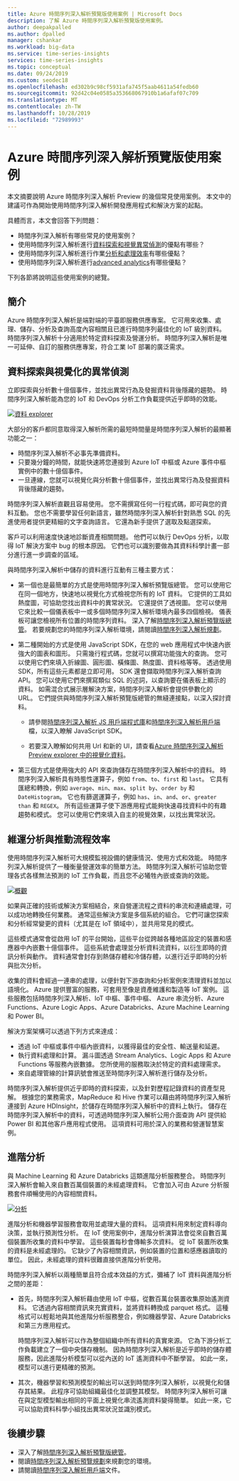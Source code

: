 ```yaml
---
title: Azure 時間序列深入解析預覽版使用案例 | Microsoft Docs
description: 了解 Azure 時間序列深入解析預覽版使用案例。
author: deepakpalled
ms.author: dpalled
manager: cshankar
ms.workload: big-data
ms.service: time-series-insights
services: time-series-insights
ms.topic: conceptual
ms.date: 09/24/2019
ms.custom: seodec18
ms.openlocfilehash: ed302b9c98cf5931afa745f5aab4611a54fedb60
ms.sourcegitcommit: 92d42c04e0585a353668067910b1a6afaf07c709
ms.translationtype: MT
ms.contentlocale: zh-TW
ms.lasthandoff: 10/28/2019
ms.locfileid: "72989993"
---
```

# <a name="azure-time-series-insights-preview-use-cases"></a>Azure 時間序列深入解析預覽版使用案例

本文摘要說明 Azure 時間序列深入解析 Preview 的幾個常見使用案例。 本文中的建議可作為開始使用時間序列深入解析開發應用程式和解決方案的起點。

具體而言，本文會回答下列問題：

* 時間序列深入解析有哪些常見的使用案例？
* 使用時間序列深入解析進行[資料探索和視覺異常偵測](#data-exploration-and-visual-anomaly-detection)的優點有哪些？
* 使用時間序列深入解析進行作業[分析和處理效率](#operational-analysis-and-driving-process-efficiency)有哪些優點？
* 使用時間序列深入解析進行[advanced analytics](#advanced-analytics)有哪些優點？

下列各節將說明這些使用案例的總覽。

## <a name="introduction"></a>簡介

Azure 時間序列深入解析是端對端的平臺即服務供應專案。 它可用來收集、處理、儲存、分析及查詢高度內容相關且已進行時間序列最佳化的 IoT 級別資料。 時間序列深入解析十分適用於特定資料探索及營運分析。 時間序列深入解析是唯一可延伸、自訂的服務供應專案，符合工業 IoT 部署的廣泛需求。

## <a name="data-exploration-and-visual-anomaly-detection"></a>資料探索與視覺化的異常偵測

立即探索與分析數十億個事件，並找出異常行為及發掘資料背後隱藏的趨勢。 時間序列深入解析能為您的 IoT 和 DevOps 分析工作負載提供近乎即時的效能。

[![資料 explorer](media/v2-update-use-cases/data-explorer.png)](media/v2-update-use-cases/data-explorer.png#lightbox)

大部分的客戶都同意取得深入解析所需的最短時間量是時間序列深入解析的最顯著功能之一：

* 時間序列深入解析不必事先準備資料。 
* 只要幾分鐘的時間，就能快速將您連接到 Azure IoT 中樞或 Azure 事件中樞實例中的數十億個事件。 
* 一旦連線，您就可以視覺化與分析數十億個事件，並找出異常行為及發掘資料背後隱藏的趨勢。

時間序列深入解析直觀且容易使用。 您不需撰寫任何一行程式碼，即可與您的資料互動。 您也不需要學習任何新語言，雖然時間序列深入解析針對熟悉 SQL 的先進使用者提供更精細的文字查詢語言。 它還為新手提供了選取及點選探索。

客戶可以利用速度快速地診斷資產相關問題。 他們可以執行 DevOps 分析，以取得 IoT 解決方案中 bug 的根本原因。 它們也可以識別要做為其資料科學計畫一部分進行進一步調查的區域。 

與時間序列深入解析中儲存的資料進行互動有三種主要方式：

- 第一個也是最簡單的方式是使用時間序列深入解析預覽版總管。 您可以使用它在同一個地方，快速地以視覺化方式檢視您所有的 IoT 資料。 它提供的工具如熱度圖，可協助您找出資料中的異常狀況。 它還提供了透視圖。 您可以使用它來比較一個儀表板中一或多個時間序列深入解析環境內最多四個檢視。 儀表板可讓您檢視所有位置的時間序列資料。 深入了解[時間序列深入解析預覽版總管](./time-series-insights-update-explorer.md)。 若要規劃您的時間序列深入解析環境，請閱讀[時間序列深入解析規劃](./time-series-insights-update-plan.md)。

- 第二種開始的方式是使用 JavaScript SDK，在您的 web 應用程式中快速內嵌強大的圖表和圖形。 只需幾行程式碼，您就可以撰寫功能強大的查詢。 您可以使用它們來填入折線圖、圓形圖、橫條圖、熱度圖、資料格等等。 透過使用 SDK，所有這些元素都是立即可用。 SDK 還會擷取時間序列深入解析查詢 API。 您可以使用它們來撰寫類似 SQL 的述詞，以查詢要在儀表板上顯示的資料。 如需混合式展示層解決方案，時間序列深入解析會提供參數化的 URL。 它們提供與時間序列深入解析預覽版總管的無縫連接點，以深入探討資料。

    * 請參閱[時間序列深入解析 JS 用戶端程式庫](https://github.com/microsoft/tsiclient/blob/master/docs/API.md)和[時間序列深入解析用戶端](https://github.com/Microsoft/tsiclient)檔，以深入瞭解 JavaScript SDK。

    * 若要深入瞭解如何共用 Url 和新的 UI，請查看[Azure 時間序列深入解析 Preview explorer 中的視覺化資料](time-series-insights-update-explorer.md)。

- 第三個方式是使用強大的 API 來查詢儲存在時間序列深入解析中的資料。 時間序列深入解析具有時態性運算子，例如 `from`、`to`、`first` 和 `last`。 它具有匯總和轉換，例如 `average`、`min`、`max`、`split by`、`order by` 和 `DateHistogram`。 它也有篩選運算子，例如 `has`、`in`、`and`、`or`、`greater than` 和 `REGEX`。 所有這些運算子使下游應用程式能夠快速尋找資料中的有趣趨勢和模式。 您可以使用它們來填入自主的視覺效果，以找出異常狀況。

## <a name="operational-analysis-and-driving-process-efficiency"></a>維運分析與推動流程效率

使用時間序列深入解析可大規模監視設備的健康情況、使用方式和效能。 時間序列深入解析提供了一種衡量營運效率的簡單方法。 時間序列深入解析可協助您管理各式各樣無法預測的 IoT 工作負載，而且您不必犧牲內嵌或查詢的效能。

[![概觀](media/v2-update-use-cases/overview.png)](media/v2-update-use-cases/overview.png#lightbox)

如果與正確的技術或解決方案相結合，來自營運流程之資料的串流和連續處理，可以成功地轉換任何業務。 通常這些解決方案是多個系統的組合。 它們可讓您探索和分析經常變更的資料（尤其是在 IoT 領域中），並共用常見的模式。

這些模式通常會從啟用 IoT 的平台開始，這些平台從跨越各種地區設定的裝置和感應器中內嵌數十億個事件。 這些系統會處理並分析資料流資料，以衍生即時的資訊分析與動作。 資料通常會封存到熱儲存體和冷儲存體，以進行近乎即時的分析與批次分析。

收集的資料會經過一連串的處理，以便針對下游查詢和分析案例來清理資料並加以語境化。 Azure 提供豐富的服務，可套用至像是資產維護和製造等 IoT 案例。 這些服務包括時間序列深入解析、IoT 中樞、事件中樞、 Azure 串流分析、Azure Functions、Azure Logic Apps、Azure Databricks、Azure Machine Learning 和 Power BI。

解決方案架構可以透過下列方式來達成：

- 透過 IoT 中樞或事件中樞內嵌資料，以獲得最佳的安全性、輸送量和延遲。
- 執行資料處理和計算。 漏斗圖透過 Stream Analytics、Logic Apps 和 Azure Functions 等服務內嵌數據。 您所使用的服務取決於特定的資料處理需求。
- 來自處理管線的計算訊號會推送至時間序列深入解析進行儲存及分析。

時間序列深入解析提供近乎即時的資料探索，以及針對歷程記錄資料的資產型見解。 根據您的業務需求，MapReduce 和 Hive 作業可以藉由將時間序列深入解析連接到 Azure HDInsight，於儲存在時間序列深入解析中的資料上執行。 儲存在時間序列深入解析中的資料，可透過時間序列深入解析公用介面查詢 API 提供給 Power BI 和其他客戶應用程式使用。 這項資料可用於深入的業務和營運智慧案例。

## <a name="advanced-analytics"></a>進階分析

與 Machine Learning 和 Azure Databricks 這類進階分析服務整合。 時間序列深入解析會輸入來自數百萬個裝置的未經處理資料。 它會加入可由 Azure 分析服務套件順暢使用的內容相關資料。

[![分析](media/v2-update-use-cases/advanced-analytics.png)](media/v2-update-use-cases/advanced-analytics.png#lightbox)

進階分析和機器學習服務會取用並處理大量的資料。 這項資料用來制定資料導向決策，並執行預測性分析。 在 IoT 使用案例中，進階分析演算法會從來自數百萬個裝置所收集的資料中學習。 這些裝置每秒會傳輸多次資料。 從 IoT 裝置所收集的資料是未經處理的。 它缺少了內容相關資訊，例如裝置的位置和感應器讀取的單位。 因此，未經處理的資料很難直接供進階分析使用。

時間序列深入解析以兩種簡單且符合成本效益的方式，彌補了 IoT 資料與進階分析之間的差距：

- 首先，時間序列深入解析藉由使用 IoT 中樞，從數百萬台裝置收集原始遙測資料。 它透過內容相關資訊來充實資料，並將資料轉換成 parquet 格式。 這種格式可以輕鬆地與其他進階分析服務整合，例如機器學習、Azure Databricks 和第三方應用程式。

    時間序列深入解析可以作為整個組織中所有資料的真實來源。 它為下游分析工作負載建立了一個中央儲存機制。 因為時間序列深入解析是近乎即時的儲存體服務，因此進階分析模型可以從內送的 IoT 遙測資料中不斷學習。 如此一來，模型可以進行更精確的預測。

- 其次，機器學習和預測模型的輸出可以送到時間序列深入解析，以視覺化和儲存其結果。 此程序可協助組織最佳化並調整其模型。 時間序列深入解析可讓在與定型模型輸出相同的平面上視覺化串流遙測資料變得簡單。 如此一來，它可以協助資料科學小組找出異常狀況並識別模式。 

## <a name="next-steps"></a>後續步驟

- 深入了解[時間序列深入解析預覽版總管](./time-series-insights-update-explorer.md)。
- 閱讀[時間序列深入解析預覽規劃](./time-series-insights-update-plan.md)來規劃您的環境。
- 請閱讀[時間序列深入解析用戶端](https://github.com/Microsoft/tsiclient)文件。
